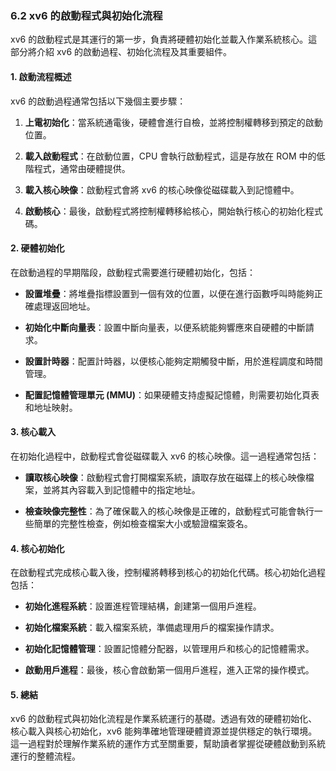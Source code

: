 ### 6.2 xv6 的啟動程式與初始化流程

xv6 的啟動程式是其運行的第一步，負責將硬體初始化並載入作業系統核心。這部分將介紹 xv6 的啟動過程、初始化流程及其重要組件。

#### 1. 啟動流程概述

xv6 的啟動過程通常包括以下幾個主要步驟：

1. **上電初始化**：當系統通電後，硬體會進行自檢，並將控制權轉移到預定的啟動位置。
  
2. **載入啟動程式**：在啟動位置，CPU 會執行啟動程式，這是存放在 ROM 中的低階程式，通常由硬體提供。

3. **載入核心映像**：啟動程式會將 xv6 的核心映像從磁碟載入到記憶體中。

4. **啟動核心**：最後，啟動程式將控制權轉移給核心，開始執行核心的初始化程式碼。

#### 2. 硬體初始化

在啟動過程的早期階段，啟動程式需要進行硬體初始化，包括：

- **設置堆疊**：將堆疊指標設置到一個有效的位置，以便在進行函數呼叫時能夠正確處理返回地址。

- **初始化中斷向量表**：設置中斷向量表，以便系統能夠響應來自硬體的中斷請求。

- **設置計時器**：配置計時器，以便核心能夠定期觸發中斷，用於進程調度和時間管理。

- **配置記憶體管理單元 (MMU)**：如果硬體支持虛擬記憶體，則需要初始化頁表和地址映射。

#### 3. 核心載入

在初始化過程中，啟動程式會從磁碟載入 xv6 的核心映像。這一過程通常包括：

- **讀取核心映像**：啟動程式會打開檔案系統，讀取存放在磁碟上的核心映像檔案，並將其內容載入到記憶體中的指定地址。

- **檢查映像完整性**：為了確保載入的核心映像是正確的，啟動程式可能會執行一些簡單的完整性檢查，例如檢查檔案大小或驗證檔案簽名。

#### 4. 核心初始化

在啟動程式完成核心載入後，控制權將轉移到核心的初始化代碼。核心初始化過程包括：

- **初始化進程系統**：設置進程管理結構，創建第一個用戶進程。

- **初始化檔案系統**：載入檔案系統，準備處理用戶的檔案操作請求。

- **初始化記憶體管理**：設置記憶體分配器，以管理用戶和核心的記憶體需求。

- **啟動用戶進程**：最後，核心會啟動第一個用戶進程，進入正常的操作模式。

#### 5. 總結

xv6 的啟動程式與初始化流程是作業系統運行的基礎。透過有效的硬體初始化、核心載入與核心初始化，xv6 能夠準確地管理硬體資源並提供穩定的執行環境。這一過程對於理解作業系統的運作方式至關重要，幫助讀者掌握從硬體啟動到系統運行的整體流程。